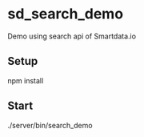sd_search_demo
==============

Demo using search api of Smartdata.io

Setup
-----
npm install

Start
-----
./server/bin/search_demo
